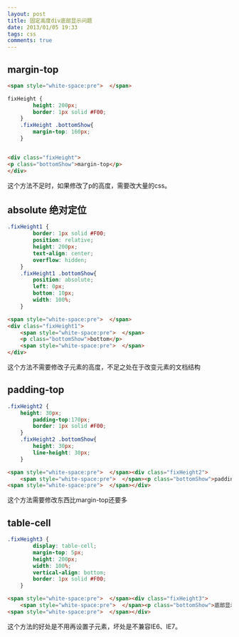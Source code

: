 ```yaml
---
layout: post
title: 固定高度div底部显示问题
date: 2013/01/05 19:33
tags: css 
comments: true
---
```


## margin-top

```html
<span style="white-space:pre">  </span>
```
```css
fixHeight {  
        height: 200px;  
        border: 1px solid #F00;  
    }  
    .fixHeight .bottomShow{  
        margin-top: 160px;  
    }  
```   
```html

<div class="fixHeight">  
<p class="bottomShow">margin-top</p>  
</div>  
```
这个方法不足时，如果修改了p的高度，需要改大量的css。

## absolute 绝对定位


```css
.fixHeight1 {  
        border: 1px solid #F00;  
        position: relative;       
        height: 200px;  
        text-align: center;  
        overflow: hidden;  
    }  
    .fixHeight1 .bottomShow{  
        position: absolute;  
        left: 0px;  
        bottom: 10px;  
        width: 100%;  
    }  
```
```html
<span style="white-space:pre">  </span>
<div class="fixHeight1">  
    <span style="white-space:pre">  </span>
    <p class="bottomShow">bottom</p>  
	<span style="white-space:pre">  </span>
</div>
```  
这个方法不需要修改子元素的高度，不足之处在于改变元素的文档结构

<!-- more -->

## padding-top


```css
.fixHeight2 {  
    height: 30px;  
        padding-top:170px;  
        border: 1px solid #F00;  
    }  
    .fixHeight2 .bottomShow{  
        height: 30px;  
        line-height: 30px;  
    }
```

```html
<span style="white-space:pre">  </span><div class="fixHeight2">  
    <span style="white-space:pre">  </span><p class="bottomShow">padding-top</p>  
<span style="white-space:pre">  </span></div> 
```

这个方法需要修改东西比margin-top还要多

## table-cell


```css
.fixHeight3 {  
        display: table-cell;  
        margin-top: 5px;  
        height: 200px;  
        width: 100%;  
        vertical-align: bottom;  
        border: 1px solid #F00;  
    }
```
```html
<span style="white-space:pre">  </span><div class="fixHeight3">  
    <span style="white-space:pre">  </span><p class="bottomShow">底部显示</p>  
<span style="white-space:pre">  </span></div>  
```
这个方法的好处是不用再设置子元素，坏处是不兼容IE6、IE7。